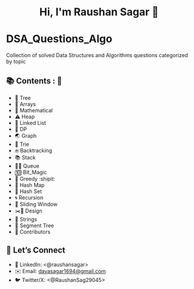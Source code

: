 <h1 align="center">Hi, I'm Raushan Sagar 👋</h1>

# DSA_Questions_Algo
Collection of solved Data Structures and Algorithms questions categorized by topic






## 📚 Contents : 📝

* 🌳 Tree
* 🎰 Arrays
* 📏 Mathematical
* ⚠️ Heap
* 🔗 Linked List
* 📆 DP
* 🌏 Graph
* 🌳 Trie
* 🔚 Backtracking
* 📚 Stack
* 🚋🚋 Queue
* 🔟 Bit\_Magic
* 🚀 Greedy \:shipit:
* 🔑 Hash Map
* 🔑 Hash Set
* 🌀 Recursion
* 🚌 Sliding Window
* ✂️📐 Design
* 📑 Strings
* 🌳 Segment Tree
* 🤝 Contributors







## 🤝 Let’s Connect

* 💼 LinkedIn: <@raushansagar>
* ✉️ Email: [dayasagar1694@gmail.com](dayasagar1694@gmail.com)
* 🐦 Twitter/X: <@RaushanSag29045>


